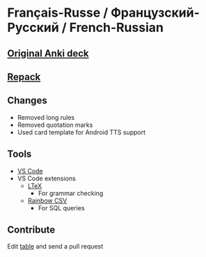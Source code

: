 # Français-Russe / Французский-Русский / French-Russian

## [Original Anki deck](https://ankiweb.net/shared/info/1396202499)

## [Repack](./Fr-Ru.apkg)

## Changes
* Removed long rules
* Removed quotation marks
* Used card template for Android TTS support

## Tools
* [VS Code](https://code.visualstudio.com/)
* VS Code extensions
    * [LTeX](https://marketplace.visualstudio.com/items?itemName=valentjn.vscode-ltex)
        * For grammar checking
    * [Rainbow CSV](https://marketplace.visualstudio.com/items?itemName=mechatroner.rainbow-csv)
        * For SQL queries


## Contribute
Edit [table](./Fr-Ru.txt) and send a pull request